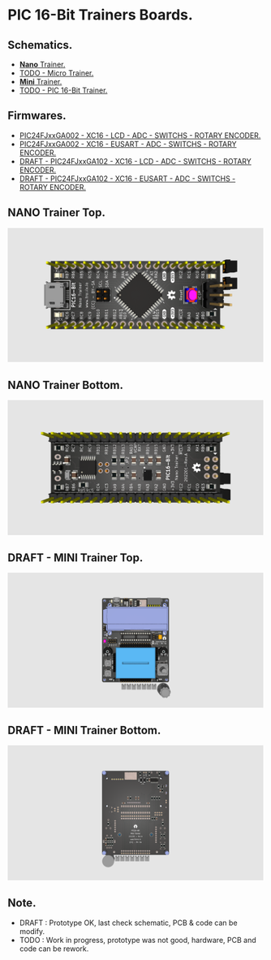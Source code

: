 # PIC 16-Bit Trainers Boards.

## Schematics.

- [**Nano** Trainer.](https://github.com/tronixio/trainers-pic16bit/blob/main/Kicad/nano/extras/schematic.pdf)
- [TODO - Micro Trainer.](https://github.com/tronixio/trainers-pic8bit/blob/main/Kicad/micro/extras/schematic.pdf)
- [**Mini** Trainer.](https://github.com/tronixio/trainers-pic16bit/blob/main/Kicad/mini/extras/schematic.pdf)
- [TODO - PIC 16-Bit Trainer.](https://github.com/tronixio/trainers-pic8bit/blob/main/Kicad/micro/extras/schematic.pdf)

## Firmwares.

- [PIC24FJxxGA002 - XC16 - LCD - ADC - SWITCHS - ROTARY ENCODER.](https://github.com/tronixio/trainers-pic16bit/blob/main/Firmwares/pic24fjxxga00x/pic24fjxxga002-mini-xc16-lcd.md)
- [PIC24FJxxGA002 - XC16 - EUSART - ADC - SWITCHS - ROTARY ENCODER.](https://github.com/tronixio/trainers-pic16bit/blob/main/Firmwares/pic24fjxxga00x/pic24fjxxga002-mini-xc16-eusart.md)
- [DRAFT - PIC24FJxxGA102 - XC16 - LCD - ADC - SWITCHS - ROTARY ENCODER.](https://github.com/tronixio/trainers-pic16bit/blob/main/Firmwares/pic24fjxxga10x/pic24fjxxga102-mini-xc16-lcd.md)
- [DRAFT - PIC24FJxxGA102 - XC16 - EUSART - ADC - SWITCHS - ROTARY ENCODER.](https://github.com/tronixio/trainers-pic16bit/blob/main/Firmwares/pic24fjxxga10x/pic24fjxxga102-mini-xc16-eusart.md)

## NANO Trainer Top.

![NANO Trainer Top.](https://raw.githubusercontent.com/tronixio/trainers-pic16bit/main/Kicad/nano/extras/top.png)

## NANO Trainer Bottom.

![NANO Trainer Bottom.](https://raw.githubusercontent.com/tronixio/trainers-pic16bit/main/Kicad/nano/extras/bottom.png)

## DRAFT - MINI Trainer Top.

![MINI Trainer Top.](https://raw.githubusercontent.com/tronixio/trainers-pic16bit/main/Kicad/mini/extras/top.png)

## DRAFT - MINI Trainer Bottom.

![MINI Trainer Bottom.](https://raw.githubusercontent.com/tronixio/trainers-pic16bit/main/Kicad/mini/extras/bottom.png)

## Note.

- DRAFT : Prototype OK, last check schematic, PCB & code can be modify.
- TODO : Work in progress, prototype was not good, hardware, PCB and code can be rework.
